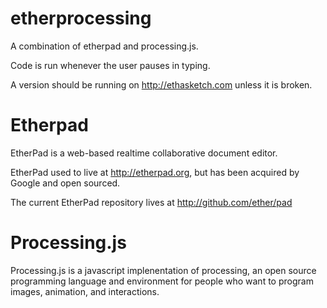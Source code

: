 # etherprocessing
A combination of etherpad and processing.js.

Code is run whenever the user pauses in typing.

A version should be running on http://ethasketch.com unless it is broken.

# Etherpad
EtherPad is a web-based realtime collaborative document editor.

EtherPad used to live at <http://etherpad.org>, but has been acquired by Google
and open sourced.

The current EtherPad repository lives at http://github.com/ether/pad

# Processing.js
Processing.js is a javascript implenentation of processing, an open source
programming language and environment for people who want to program images,
animation, and interactions.
